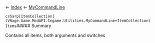 ← [Index](Api-Index) ← [MyCommandLine](VRage.Game.ModAPI.Ingame.Utilities.MyCommandLine)

```csharp[ItemCollection](VRage.Game.ModAPI.Ingame.Utilities.MyCommandLine+ItemCollection) Items```##### Summary

Contains all items, both arguments and switches

